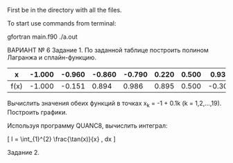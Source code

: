 First be in the directory with all the files.

To start use commands from terminal:

gfortran main.f90
./a.out


ВАРИАНТ  № 6
Задание 1. 
По заданной таблице построить полином Лагранжа и сплайн-функцию. 

| x      | -1.000 | -0.960 | -0.860 | -0.790 | 0.220 | 0.500 | 0.930 |
|--------|--------|--------|--------|--------|-------|-------|-------|
| f(x)   | -1.000 | -0.151 | 0.894  | 0.986  | 0.895 | 0.500 | -0.306|

Вычислить значения обеих функций в точках  x<sub>k</sub> = -1 + 0.1k   (k = 1,2,…,19). Построить графики.

Используя программу  QUANC8,   вычислить интеграл:    

\[
I = \int_{1}^{2} \frac{\tan(x)}{x} \, dx
\]


Задание 2.
